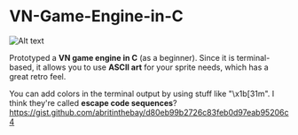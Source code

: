 # VN-Game-Engine-in-C
![Alt text](../main/terminal_screenshot.png)


Prototyped a **VN game engine in C** (as a beginner).
Since it is terminal-based, it allows you to use **ASCII art** for your sprite needs, which has a great retro feel.

You can add colors in the terminal output by using stuff like "\x1b[31m".
I think they're called **escape code sequences**?
https://gist.github.com/abritinthebay/d80eb99b2726c83feb0d97eab95206c4
